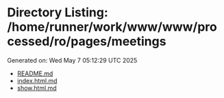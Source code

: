 # Directory Listing: /home/runner/work/www/www/processed/ro/pages/meetings
Generated on: Wed May  7 05:12:29 UTC 2025

- [README.md](README.md)
- [index.html.md](index.html.md)
- [show.html.md](show.html.md)
